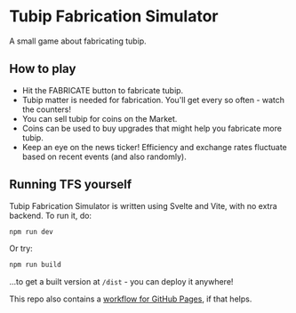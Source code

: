 # Tubip Fabrication Simulator

A small game about fabricating tubip.

## How to play
- Hit the FABRICATE button to fabricate tubip.
- Tubip matter is needed for fabrication. You'll get every so often - watch the counters!
- You can sell tubip for coins on the Market.
- Coins can be used to buy upgrades that might help you fabricate more tubip.
- Keep an eye on the news ticker! Efficiency and exchange rates fluctuate based on recent events (and also randomly).

## Running TFS yourself

Tubip Fabrication Simulator is written using Svelte and Vite, with no extra backend. To run it, do:

```bash
npm run dev
```

Or try:

```bash
npm run build
```

...to get a built version at `/dist` - you can deploy it anywhere!

This repo also contains a [workflow for GitHub Pages](./.github/workflows/publish.yaml), if that helps.
